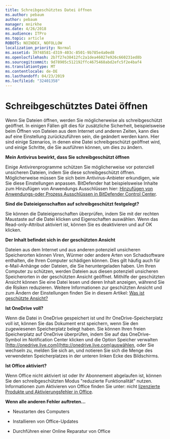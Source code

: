 ```yaml
---
title: Schreibgeschütztes Datei öffnen
ms.author: pebaum
author: pebaum
manager: mnirkhe
ms.date: 4/26/2018
ms.audience: ITPro
ms.topic: article
ROBOTS: NOINDEX, NOFOLLOW
localization_priority: Normal
ms.assetid: 39748581-d319-403c-8501-9b785e4a0ed8
ms.openlocfilehash: 2b7f27e38412fc2a1dea46027e926c660231ed8b
ms.sourcegitcommit: 9d78905c512192ffc4675468abd2efc5f2e4baf4
ms.translationtype: MT
ms.contentlocale: de-DE
ms.lasthandoff: 04/23/2019
ms.locfileid: "32401358"
---
```

# <a name="file-open-read-only"></a>Schreibgeschütztes Datei öffnen

Wenn Sie Dateien öffnen, werden Sie möglicherweise als schreibgeschützt geöffnet. In einigen Fällen gilt dies für zusätzliche Sicherheit, beispielsweise beim Öffnen von Dateien aus dem Internet und anderen Zeiten, kann dies auf eine Einstellung zurückzuführen sein, die geändert werden kann. Hier sind einige Szenarios, in denen eine Datei schreibgeschützt geöffnet wird, und einige Schritte, die Sie ausführen können, um dies zu ändern.
  
 **Mein Antivirus bewirkt, dass Sie schreibgeschützt öffnen**
  
Einige Antivirenprogramme schützen Sie möglicherweise vor potenziell unsicheren Dateien, indem Sie diese schreibgeschützt öffnen. Möglicherweise müssen Sie sich beim Antivirus-Anbieter erkundigen, wie Sie diese Einstellungen anpassen. BitDefender hat beispielsweise Inhalte zum Hinzufügen von Anwendungs Ausschlüssen hier: [Hinzufügen von Anwendungs-oder Prozess Ausschlüssen in BitDefender Control Center](https://www.bitdefender.com/support/how-to-add-application-or-process-exclusions-in-bitdefender-control-center-1119.mdl).
  
 **Sind die Dateieigenschaften auf schreibgeschützt festgelegt?**
  
Sie können die Dateieigenschaften überprüfen, indem Sie mit der rechten Maustaste auf die Datei klicken und Eigenschaften auswählen. Wenn das Read-only-Attribut aktiviert ist, können Sie es deaktivieren und auf OK klicken.
  
 **Der Inhalt befindet sich in der geschützten Ansicht**
  
Dateien aus dem Internet und aus anderen potenziell unsicheren Speicherorten können Viren, Würmer oder andere Arten von Schadsoftware enthalten, die Ihren Computer schädigen können. Dies gilt häufig auch für e-Mail-Anhänge oder Dateien, die Sie heruntergeladen haben. Um Ihren Computer zu schützen, werden Dateien aus diesen potenziell unsicheren Speicherorten in der geschützten Ansicht geöffnet. Mithilfe der geschützten Ansicht können Sie eine Datei lesen und deren Inhalt anzeigen, während Sie die Risiken reduzieren. Weitere Informationen zur geschützten Ansicht und zum Ändern der Einstellungen finden Sie in diesem Artikel: [Was ist geschützte Ansicht?](https://support.office.com/article/d6f09ac7-e6b9-4495-8e43-2bbcdbcb6653)
  
 **Ist OneDrive voll?**
  
Wenn die Datei in OneDrive gespeichert ist und Ihr OneDrive-Speicherplatz voll ist, können Sie das Dokument erst speichern, wenn Sie den zugewiesenen Speicherplatz belegt haben. Sie können Ihren freien Speicherplatz auf OneDrive überprüfen, indem Sie auf das OneDrive-Symbol im Notification Center klicken und die Option Speicher verwalten [http://onedrive.live.com](http://onedrive.live.com)auswählen, oder Sie wechseln zu, melden Sie sich an, und notieren Sie sich die Menge des verwendeten Speicherplatzes in der unteren linken Ecke des Bildschirms.
  
 **Ist Office aktiviert?**
  
Wenn Office nicht aktiviert ist oder Ihr Abonnement abgelaufen ist, können Sie den schreibgeschützten Modus "reduzierte Funktionalität" nutzen. Informationen zum Aktivieren von Office finden Sie unter: nicht [lizenzierte Produkte und Aktivierungsfehler in Office](https://support.office.com/article/0d23d3c0-c19c-4b2f-9845-5344fedc4380).
  
 **Wenn alle anderen Fehler auftreten...**
  
- Neustarten des Computers
    
- Installieren von Office-Updates
    
- Durchführen einer Online Reparatur von Office
    

